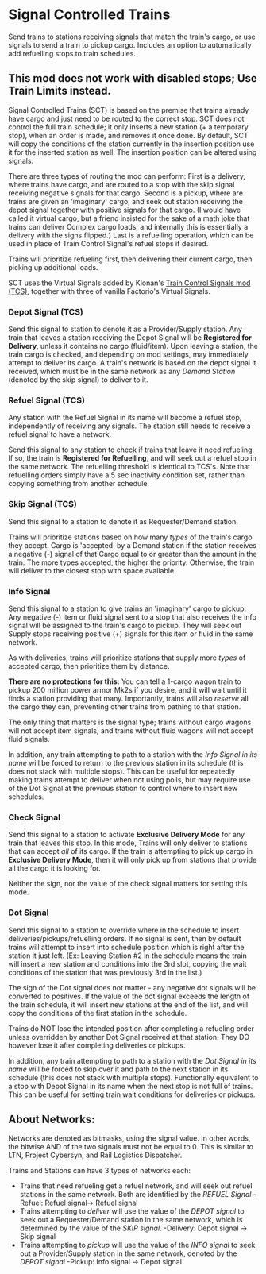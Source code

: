 # Signal Controlled Trains

Send trains to stations receiving signals that match the train's cargo, or use signals to send a train to pickup cargo. Includes an option to automatically add refuelling stops to train schedules.

## This mod does not work with disabled stops; Use Train Limits instead.

Signal Controlled Trains (SCT) is based on the premise that trains already have cargo and just need to be routed to the correct stop. SCT does not control the full train schedule; it only inserts a new station (+ a temporary stop), when an order is made, and removes it once done. By default, SCT will copy the conditions of the station currently in the insertion position use it for the inserted station as well. The insertion position can be altered using signals.
 
There are three types of routing the mod can perform: First is a delivery, where trains have cargo, and are routed to a stop with the skip signal receiving negative signals for that cargo. Second is a pickup, where are trains are given an 'imaginary' cargo, and seek out station receiving the depot signal together with positive signals for that cargo. (I would have called it virtual cargo, but a friend insisted for the sake of a math joke that trains can deliver Complex cargo loads, and internally this is essentially a delivery with the signs flipped.) Last is a refuelling operation, which can be used in place of Train Control Signal's refuel stops if desired. 

Trains will prioritize refueling first, then delivering their current cargo, then picking up additional loads.

SCT uses the Virtual Signals added by Klonan's [Train Control Signals mod (TCS)](https://mods.factorio.com/mod/Train_Control_Signals), together with three of vanilla Factorio's Virtual Signals.

### Depot Signal (TCS) 

Send this signal to station to denote it as a Provider/Supply station. Any train that leaves a station receiving the Depot Signal will be **Registered for Delivery**, unless it contains no cargo (fluid/item). Upon leaving a station, the train cargo is checked, and depending on mod settings, may immediately attempt to deliver its cargo. A train's network is based on the depot signal it received, which must be in the same network as any *Demand Station* (denoted by the skip signal) to deliver to it.

### Refuel Signal (TCS)

Any station with the Refuel Signal in its name will become a refuel stop, independently of receiving any signals. The station still needs to receive a refuel signal to have a network.

Send this signal to any station to check if trains that leave it need refueling. If so, the train is **Registered for Refuelling**, and will seek out a refuel stop in the same network. The refuelling threshold is identical to TCS's. Note that refuelling orders simply have a 5 sec inactivity condition set, rather than copying something from another schedule.

### Skip Signal (TCS)

Send this signal to a station to denote it as Requester/Demand station. 

Trains will prioritize stations based on how many *types* of the train's cargo they accept. Cargo is 'accepted' by a Demand station if the station receives a negative (-) signal of that Cargo equal to or greater than the amount in the train. The more types accepted, the higher the priority. Otherwise, the train will deliver to the closest stop with space available. 

### Info Signal

Send this signal to a station to give trains an 'imaginary' cargo to pickup. Any negative (-) item or fluid signal sent to a stop that also receives the info signal will be assigned to the train's cargo to pickup. They will seek out Supply stops receiving positive (+) signals for this item or fluid in the same network.

As with deliveries, trains will prioritize stations that supply more *types* of accepted cargo, then prioritize them by distance.

**There are no protections for this:**
You can tell a 1-cargo wagon train to pickup 200 million power armor Mk2s if you desire, and it will wait until it finds a station providing that many. Importantly, trains will also *reserve* all the cargo they can, preventing other trains from pathing to that station. 

The only thing that matters is the signal type; trains without cargo wagons will not accept item signals, and trains without fluid wagons will not accept fluid signals.


In addition, any train attempting to path to a station with the *Info Signal in its name* will be forced to return to the previous station in its schedule (this does not stack with multiple stops). This can be useful for repeatedly making trains attempt to deliver when not using polls, but may require use of the Dot Signal at the previous station to control where to insert new schedules.

### Check Signal

Send this signal to a station to activate **Exclusive Delivery Mode** for any train that leaves this stop. In this mode, Trains will only deliver to stations that can accept *all* of its cargo. If the train is attempting to pick up cargo in **Exclusive Delivery Mode**, then it will only pick up from stations that provide all the cargo it is looking for. 

Neither the sign, nor the value of the check signal matters for setting this mode.

### Dot Signal

Send this signal to a station to override where in the schedule to insert deliveries/pickups/refuelling orders. If no signal is sent, then by default trains will attempt to insert into schedule position which is right after the station it just left. (Ex: Leaving Station #2 in the schedule means the train will insert a new station and conditions into the 3rd slot, copying the wait conditions of the station that was previously 3rd in the list.) 

The sign of the Dot signal does not matter - any negative dot signals will be converted to positives. If the value of the dot signal exceeds the length of the train schedule, it will insert new stations at the end of the list, and will copy the conditions of the first station in the schedule.

Trains do NOT lose the intended position after completing a refueling order unless overridden by another Dot Signal received at that station. They DO however lose it after completing deliveries or pickups.

In addition, any train attempting to path to a station with the *Dot Signal in its name* will be forced to skip over it and path to the next station in its schedule (this does not stack with multiple stops). Functionally equivalent to a stop with Depot Signal in its name when the next stop is not full of trains. This can be useful for setting train wait conditions for deliveries or pickups.

## About Networks: 

Networks are denoted as bitmasks, using the signal value. In other words, the bitwise AND of the two signals must not be equal to 0. This is similar to LTN, Project Cybersyn, and Rail Logistics Dispatcher. 

Trains and Stations can have 3 types of networks each: 
+ Trains that need refueling get a refuel network, and will seek out refuel stations in the same network. Both are identified by the *REFUEL Signal* -Refuel: Refuel signal-> Refuel signal
+ Trains attempting to *deliver* will use the value of the *DEPOT signal* to seek out a Requester/Demand station in the same network, which is determined by the value of the *SKIP signal*. -Delivery: Depot signal -> Skip signal
+ Trains attempting to *pickup* will use the value of the *INFO signal* to seek out a Provider/Supply station in the same network, denoted by the *DEPOT signal* -Pickup: Info signal -> Depot signal